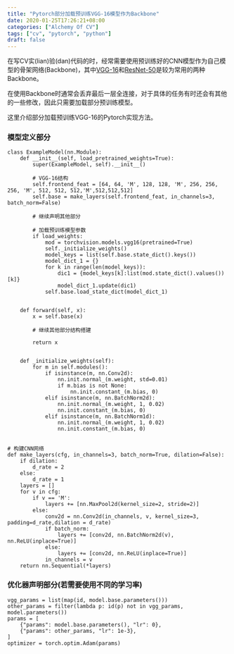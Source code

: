 ```yaml
---
title: "Pytorch部分加载预训练VGG-16模型作为Backbone"
date: 2020-01-25T17:26:21+08:00
categories: ["Alchemy Of CV"]
tags: ["cv", "pytorch", "python"]
draft: false
---
```


在写CV实(lian)验(dan)代码的时，经常需要使用预训练好的CNN模型作为自己模型的骨架网络(Backbone)，其中[VGG-16](https://godlovesjonny.github.io/2020/torch1/)和[ResNet-50](https://godlovesjonny.github.io/2020/torch2/)是较为常用的两种Backbone。   
    
    
在使用Backbone时通常会丢弃最后一层全连接，对于具体的任务有时还会有其他的一些修改，因此只需要加载部分预训练模型。   
    

这里介绍部分加载预训练VGG-16的Pytorch实现方法。   
    

### 模型定义部分
    
    
    class ExampleModel(nn.Module):
        def __init__(self, load_pretrained_weights=True):
            super(ExampleModel, self).__init__()

            # VGG-16结构
            self.frontend_feat = [64, 64, 'M', 128, 128, 'M', 256, 256, 256, 'M', 512, 512, 512,'M',512,512,512]
            self.base = make_layers(self.frontend_feat, in_channels=3, batch_norm=False)
            
            # 继续声明其他部分

            # 加载预训练模型参数
            if load_weights:
                mod = torchvision.models.vgg16(pretrained=True)
                self._initialize_weights()
                model_keys = list(self.base.state_dict().keys())
                model_dict_1 = {}
                for k in range(len(model_keys)):
                    dic1 = {model_keys[k]:list(mod.state_dict().values())[k]}
                    model_dict_1.update(dic1)
                self.base.load_state_dict(model_dict_1)
            

        def forward(self, x):
            x = self.base(x)

            # 继续其他部分结构搭建 
            
            return x
            
     
        def _initialize_weights(self):
            for m in self.modules():
                if isinstance(m, nn.Conv2d):
                    nn.init.normal_(m.weight, std=0.01)
                    if m.bias is not None:
                        nn.init.constant_(m.bias, 0)
                elif isinstance(m, nn.BatchNorm2d):
                    nn.init.normal_(m.weight, 1, 0.02)
                    nn.init.constant_(m.bias, 0)
                elif isinstance(m, nn.BatchNorm1d):
                    nn.init.normal_(m.weight, 1, 0.02)
                    nn.init.constant_(m.bias, 0)
                
                    
    # 构建CNN网络
    def make_layers(cfg, in_channels=3, batch_norm=True, dilation=False):
        if dilation:
            d_rate = 2
        else:
            d_rate = 1
        layers = []
        for v in cfg:
            if v == 'M':
                layers += [nn.MaxPool2d(kernel_size=2, stride=2)]
            else:
                conv2d = nn.Conv2d(in_channels, v, kernel_size=3, padding=d_rate,dilation = d_rate)
                if batch_norm:
                    layers += [conv2d, nn.BatchNorm2d(v), nn.ReLU(inplace=True)]
                else:
                    layers += [conv2d, nn.ReLU(inplace=True)]
                in_channels = v
        return nn.Sequential(*layers)



### 优化器声明部分(若需要使用不同的学习率)
    

    vgg_params = list(map(id, model.base.parameters()))
    other_params = filter(lambda p: id(p) not in vgg_params, model.parameters())
    params = [
        {"params": model.base.parameters(), "lr": 0},
        {"params": other_params, "lr": 1e-3},
    ]
    optimizer = torch.optim.Adam(params)


